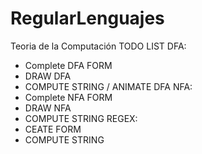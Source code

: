 # RegularLenguajes
Teoria de la Computación
TODO LIST
  DFA:
  - Complete DFA FORM
  - DRAW DFA
  - COMPUTE STRING / ANIMATE DFA
  NFA:
  - Complete NFA FORM
  - DRAW NFA
  - COMPUTE STRING
  REGEX:
  - CEATE FORM
  - COMPUTE STRING
